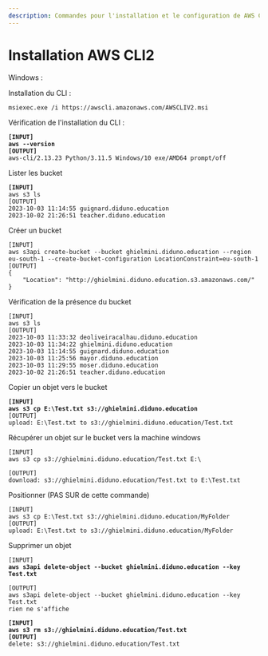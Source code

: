```yaml
---
description: Commandes pour l'installation et le configuration de AWS CLI2
---
```


# Installation AWS CLI2

Windows :&#x20;

Installation du CLI :

```
msiexec.exe /i https://awscli.amazonaws.com/AWSCLIV2.msi
```

Vérification de l'installation du CLI :&#x20;

<pre><code><strong>[INPUT]
</strong><strong>aws --version
</strong><strong>[OUTPUT]
</strong>aws-cli/2.13.23 Python/3.11.5 Windows/10 exe/AMD64 prompt/off
</code></pre>

Lister les bucket&#x20;

<pre><code><strong>[INPUT]
</strong>aws s3 ls
[OUTPUT]
2023-10-03 11:14:55 guignard.diduno.education
2023-10-02 21:26:51 teacher.diduno.education
</code></pre>

Créer un bucket

```
[INPUT]
aws s3api create-bucket --bucket ghielmini.diduno.education --region eu-south-1 --create-bucket-configuration LocationConstraint=eu-south-1
[OUTPUT]
{
    "Location": "http://ghielmini.diduno.education.s3.amazonaws.com/"
}
```

Vérification de la présence du bucket&#x20;

```
[INPUT]
aws s3 ls
[OUTPUT]
2023-10-03 11:33:32 deoliveiracalhau.diduno.education
2023-10-03 11:34:22 ghielmini.diduno.education
2023-10-03 11:14:55 guignard.diduno.education
2023-10-03 11:25:56 mayor.diduno.education
2023-10-03 11:29:55 moser.diduno.education
2023-10-02 21:26:51 teacher.diduno.education
```

Copier un objet vers le bucket

<pre><code><strong>[INPUT]
</strong><strong>aws s3 cp E:\Test.txt s3://ghielmini.diduno.education
</strong>[OUTPUT]
upload: E:\Test.txt to s3://ghielmini.diduno.education/Test.txt
</code></pre>

Récupérer un objet sur le bucket vers la machine windows

```
[INPUT]
aws s3 cp s3://ghielmini.diduno.education/Test.txt E:\

[OUTPUT]
download: s3://ghielmini.diduno.education/Test.txt to E:\Test.txt
```

Positionner  (PAS SUR de cette commande)

```
[INPUT]
aws s3 cp E:\Test.txt s3://ghielmini.diduno.education/MyFolder
[OUTPUT]
upload: E:\Test.txt to s3://ghielmini.diduno.education/MyFolder
```

Supprimer un objet

<pre><code>[INPUT]
<strong>aws s3api delete-object --bucket ghielmini.diduno.education --key Test.txt
</strong>
[OUTPUT]
aws s3api delete-object --bucket ghielmini.diduno.education --key Test.txt
rien ne s'affiche
</code></pre>

<pre><code><strong>[INPUT]
</strong><strong>aws s3 rm s3://ghielmini.diduno.education/Test.txt
</strong><strong>[OUTPUT]
</strong>delete: s3://ghielmini.diduno.education/Test.txt
</code></pre>
